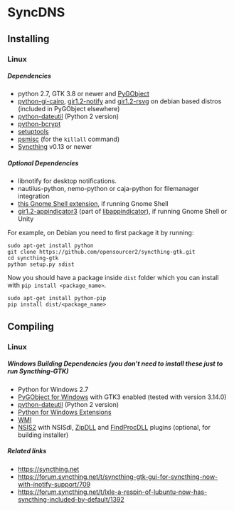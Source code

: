 SyncDNS
=============

## Installing
### Linux
##### Dependencies
- python 2.7, GTK 3.8 or newer and [PyGObject](https://live.gnome.org/PyGObject)
- [python-gi-cairo](https://packages.debian.org/sid/python-gi-cairo),
[gir1.2-notify](https://packages.debian.org/sid/gir1.2-notify-0.7) and [gir1.2-rsvg](https://packages.debian.org/sid/gir1.2-rsvg-2.0) on debian based distros (included in PyGObject elsewhere)
- [python-dateutil](http://labix.org/python-dateutil) (Python 2 version)
- [python-bcrypt](https://pypi.python.org/pypi/bcrypt/2.0.0)
- [setuptools](https://pypi.python.org/pypi/setuptools)
- [psmisc](http://psmisc.sourceforge.net) (for the `killall` command)
- [Syncthing](https://github.com/syncthing/syncthing) v0.13 or newer

##### Optional Dependencies
- libnotify for desktop notifications.
- nautilus-python, nemo-python or caja-python for filemanager integration
- [this Gnome Shell extension](https://extensions.gnome.org/extension/615/appindicator-support/), if running Gnome Shell
- [gir1.2-appindicator3](https://packages.debian.org/sid/gir1.2-appindicator3-0.1) (part of [libappindicator](https://launchpad.net/libappindicator)), if running Gnome Shell or Unity

For example, on Debian you need to first package it by running:
```
sudo apt-get install python
git clone https://github.com/opensourcer2/syncthing-gtk.git
cd syncthing-gtk
python setup.py sdist
```
Now you should have a package inside `dist` folder which you can install with `pip install <package_name>`.
```
sudo apt-get install python-pip
pip install dist/<package_name>
```

## Compiling
### Linux


##### Windows Building Dependencies _(you don't need to install these just to **run** Syncthing-GTK)_
- Python for Windows 2.7
- [PyGObject for Windows](http://sourceforge.net/projects/pygobjectwin32/) with GTK3 enabled (tested with version 3.14.0)
- [python-dateutil](http://labix.org/python-dateutil) (Python 2 version)
- [Python for Windows Extensions](http://sourceforge.net/projects/pywin32/)
- [WMI](http://timgolden.me.uk/python/wmi/index.html)
- [NSIS2](http://nsis.sourceforge.net/NSIS_2) with NSISdl, [ZipDLL](http://nsis.sourceforge.net/ZipDLL_plug-in) and [FindProcDLL](http://forums.winamp.com/showpost.php?p=2777729&postcount=8) plugins (optional, for building installer)

##### Related links
- https://syncthing.net
- https://forum.syncthing.net/t/syncthing-gtk-gui-for-syncthing-now-with-inotify-support/709
- https://forum.syncthing.net/t/lxle-a-respin-of-lubuntu-now-has-syncthing-included-by-default/1392

